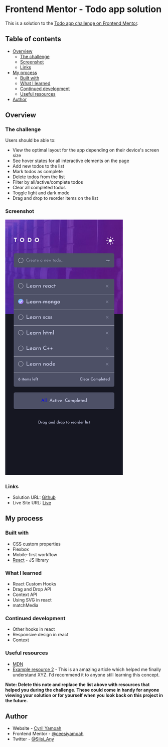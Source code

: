 # Frontend Mentor - Todo app solution

This is a solution to the [Todo app challenge on Frontend Mentor](https://www.frontendmentor.io/challenges/todo-app-Su1_KokOW).

## Table of contents

- [Overview](#overview)
  - [The challenge](#the-challenge)
  - [Screenshot](#screenshot)
  - [Links](#links)
- [My process](#my-process)
  - [Built with](#built-with)
  - [What I learned](#what-i-learned)
  - [Continued development](#continued-development)
  - [Useful resources](#useful-resources)
- [Author](#author)

## Overview

### The challenge

Users should be able to:

- View the optimal layout for the app depending on their device's screen size
- See hover states for all interactive elements on the page
- Add new todos to the list
- Mark todos as complete
- Delete todos from the list
- Filter by all/active/complete todos
- Clear all completed todos
- Toggle light and dark mode
- Drag and drop to reorder items on the list

### Screenshot

![](./screenshot.png)

### Links

- Solution URL: [Github](https://github.com/ceesiyamoah/to-do)
- Live Site URL: [Live](https://ccyamoah-todo.netlify.app)

## My process

### Built with

- CSS custom properties
- Flexbox
- Mobile-first workflow
- [React](https://reactjs.org/) - JS library

### What I learned

- React Custom Hooks
- Drag and Drop API
- Context API
- Using SVG in react
- matchMedia

### Continued development

- Other hooks in react
- Responsive design in react
- Context

### Useful resources

- [MDN](https://developer.mozilla.org/)
- [Example resource 2](https://www.example.com) - This is an amazing article which helped me finally understand XYZ. I'd recommend it to anyone still learning this concept.

**Note: Delete this note and replace the list above with resources that helped you during the challenge. These could come in handy for anyone viewing your solution or for yourself when you look back on this project in the future.**

## Author

- Website - [Cyril Yamoah](https://https://cyrilyamoah.netlify.app/)
- Frontend Mentor - [@ceesiyamoah](https://www.frontendmentor.io/profile/@ceesiyamoah)
- Twitter - [@Siisi_Any](https://www.twitter.com/Siisi_Any)
